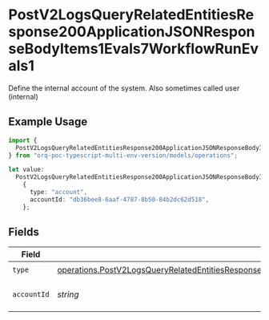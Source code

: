 # PostV2LogsQueryRelatedEntitiesResponse200ApplicationJSONResponseBodyItems1Evals7WorkflowRunEvals1

Define the internal account of the system. Also sometimes called user (internal)

## Example Usage

```typescript
import {
  PostV2LogsQueryRelatedEntitiesResponse200ApplicationJSONResponseBodyItems1Evals7WorkflowRunEvals1,
} from "orq-poc-typescript-multi-env-version/models/operations";

let value:
  PostV2LogsQueryRelatedEntitiesResponse200ApplicationJSONResponseBodyItems1Evals7WorkflowRunEvals1 =
    {
      type: "account",
      accountId: "db36bee8-6aaf-4787-8b50-84b2dc62d518",
    };
```

## Fields

| Field                                                                                                                                                                                                                                                  | Type                                                                                                                                                                                                                                                   | Required                                                                                                                                                                                                                                               | Description                                                                                                                                                                                                                                            |
| ------------------------------------------------------------------------------------------------------------------------------------------------------------------------------------------------------------------------------------------------------ | ------------------------------------------------------------------------------------------------------------------------------------------------------------------------------------------------------------------------------------------------------ | ------------------------------------------------------------------------------------------------------------------------------------------------------------------------------------------------------------------------------------------------------ | ------------------------------------------------------------------------------------------------------------------------------------------------------------------------------------------------------------------------------------------------------ |
| `type`                                                                                                                                                                                                                                                 | [operations.PostV2LogsQueryRelatedEntitiesResponse200ApplicationJSONResponseBodyItems1Evals7WorkflowRunEvals11Type](../../models/operations/postv2logsqueryrelatedentitiesresponse200applicationjsonresponsebodyitems1evals7workflowrunevals11type.md) | :heavy_check_mark:                                                                                                                                                                                                                                     | N/A                                                                                                                                                                                                                                                    |
| `accountId`                                                                                                                                                                                                                                            | *string*                                                                                                                                                                                                                                               | :heavy_check_mark:                                                                                                                                                                                                                                     | The id of the resource                                                                                                                                                                                                                                 |
